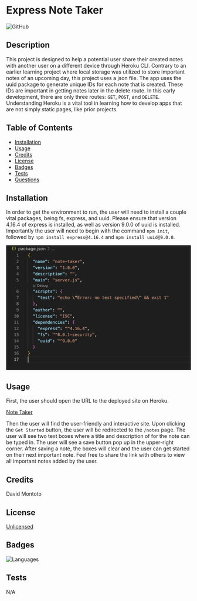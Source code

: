 # Express Note Taker

![GitHub](https://img.shields.io/github/license/dmmontoto/Express-Note-Taker)

## Description

This project is designed to help a potential user share their created notes with another user on a different device through Heroku CLI. Contrary to an earlier learning project where local storage was utilized to store important notes of an upcoming day, this project uses a json file. The app uses the uuid package to generate unique IDs for each note that is created. These IDs are important in getting notes later in the delete route. In this early development, there are only three routes: `GET`, `POST`, and `DELETE`. Understanding Heroku is a vital tool in learning how to develop apps that are not simply static pages, like prior projects. 

## Table of Contents 

- [Installation](#installation)
- [Usage](#usage)
- [Credits](#credits)
- [License](#license)
- [Badges](#badges)
- [Tests](#tests)
- [Questions](#questions)

## Installation

In order to get the environment to run, the user will need to install a couple vital packages, being fs, express, and uuid. Please ensure that version 4.16.4 of express is installed, as well as version 9.0.0 of uuid is installed. Importantly the user will need to begin with the command `npm init`, followed by `npm install express@4.16.4` and `npm install uuid@9.0.0`. 

![Packages](public/assets/images/jsonPackage.png)

## Usage

First, the user should open the URL to the deployed site on Heroku.

[Note Taker](https://obscure-tor-52322-6bd0bbddb400.herokuapp.com)

Then the user will find the user-friendly and interactive site. Upon clicking the `Get Started` button, the user will be redirected to the `/notes` page. The user will see two text boxes where a title and description of for the note can be typed in. The user will see a save button pop up in the upper-right corner. After saving a note, the boxes will clear and the user can get started on their next important note. Feel free to share the link with others to view all important notes added by the user. 

## Credits

David Montoto

## License

[Unlicensed](LICENSE)

## Badges

![Languages](https://img.shields.io/github/languages/top/dmmontoto/Express-Note-Taker)

## Tests

N/A